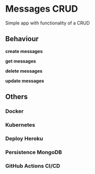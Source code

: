 # Messages CRUD

Simple app with functionality of a CRUD

## Behaviour

**create messages**

**get messages**

**delete messages**

**update messages**

## Others

### Docker

### Kubernetes

### Deploy Heroku

### Persistence MongoDB

### GitHub Actions CI/CD